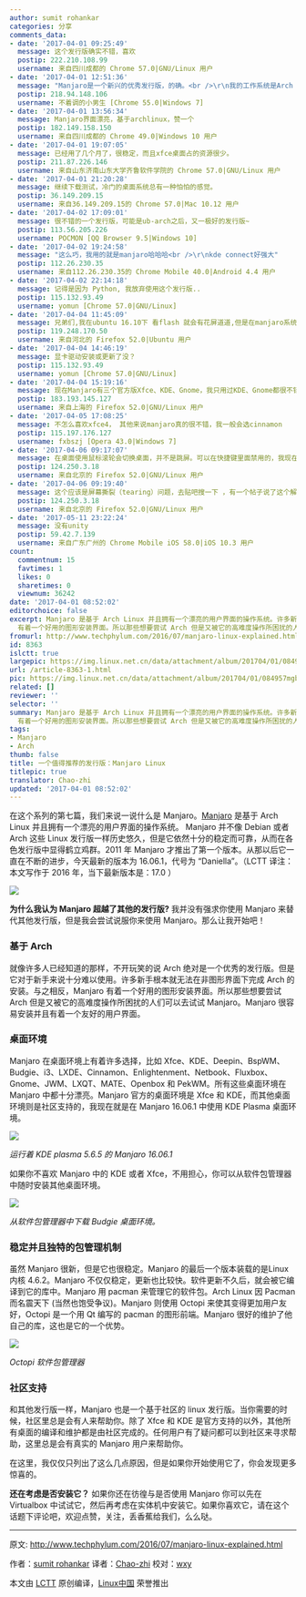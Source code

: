 ```yaml
---
author: sumit rohankar
categories: 分享
comments_data:
- date: '2017-04-01 09:25:49'
  message: 这个发行版确实不错，喜欢
  postip: 222.210.108.99
  username: 来自四川成都的 Chrome 57.0|GNU/Linux 用户
- date: '2017-04-01 12:51:36'
  message: "Manjaro是一个新兴的优秀发行版，的确。<br />\r\n我的工作系统是Arch Gnome，Manjaro基于Arch，这使我很关注，它的其他都还有，就是登录界面容易崩溃，需要替换登录界面管理器，这样就没有了美的感受，毕竟很多人为了美观，内核更新慢了点，但是不影响使用，可以选择内核版本，这点很有意思，值得尝试。"
  postip: 218.94.148.106
  username: 不着调的小男生 [Chrome 55.0|Windows 7]
- date: '2017-04-01 13:56:34'
  message: Manjaro界面漂亮，基于archlinux，赞一个
  postip: 182.149.158.150
  username: 来自四川成都的 Chrome 49.0|Windows 10 用户
- date: '2017-04-01 19:07:05'
  message: 已经用了几个月了，很稳定，而且xfce桌面占的资源很少。
  postip: 211.87.226.146
  username: 来自山东济南山东大学齐鲁软件学院的 Chrome 57.0|GNU/Linux 用户
- date: '2017-04-01 21:20:28'
  message: 继续下载测试，冷门的桌面系统总有一种怕怕的感觉。
  postip: 36.149.209.15
  username: 来自36.149.209.15的 Chrome 57.0|Mac 10.12 用户
- date: '2017-04-02 17:09:01'
  message: 很不错的一个发行版，可能是ub-arch之后，又一极好的发行版~
  postip: 113.56.205.226
  username: POCMON [QQ Browser 9.5|Windows 10]
- date: '2017-04-02 19:24:58'
  message: "这么巧，我用的就是manjaro哈哈哈<br />\r\nkde connect好强大"
  postip: 112.26.230.35
  username: 来自112.26.230.35的 Chrome Mobile 40.0|Android 4.4 用户
- date: '2017-04-02 22:14:18'
  message: 记得是因为 Python, 我放弃使用这个发行版..
  postip: 115.132.93.49
  username: yomun [Chrome 57.0|GNU/Linux]
- date: '2017-04-04 11:45:09'
  message: 兄弟们,我在ubuntu 16.10下 看flash 就会有花屏道道,但是在manjaro系统下看flash就没有 请问如何解决ubuntu下的花屏
  postip: 119.248.170.50
  username: 来自河北的 Firefox 52.0|Ubuntu 用户
- date: '2017-04-04 14:46:19'
  message: 显卡驱动安装或更新了没？
  postip: 115.132.93.49
  username: yomun [Chrome 57.0|GNU/Linux]
- date: '2017-04-04 15:19:16'
  message: 现在Manjaro有三个官方版Xfce、KDE、Gnome，我只用过KDE、Gnome都很不错的，不过不知道为什么使用KDE使用的鼠标滚轮会跳屏，所以我现在使用的Gnome了
  postip: 183.193.145.127
  username: 来自上海的 Firefox 52.0|GNU/Linux 用户
- date: '2017-04-05 17:08:25'
  message: 不怎么喜欢xfce4， 其他来说manjaro真的很不错，我一般会选cinnamon
  postip: 115.197.176.127
  username: fxbszj [Opera 43.0|Windows 7]
- date: '2017-04-06 09:17:07'
  message: 在桌面使用鼠标滚轮会切换桌面，并不是跳屏。可以在快捷键里面禁用的，我现在用的就是manjaro，很不错。强烈推荐。
  postip: 124.250.3.18
  username: 来自北京的 Firefox 52.0|GNU/Linux 用户
- date: '2017-04-06 09:19:40'
  message: 这个应该是屏幕撕裂（tearing）问题，去贴吧搜一下 ，有一个帖子说了这个解决方法，archlinux吧。
  postip: 124.250.3.18
  username: 来自北京的 Firefox 52.0|GNU/Linux 用户
- date: '2017-05-11 23:22:24'
  message: 没有unity
  postip: 59.42.7.139
  username: 来自广东广州的 Chrome Mobile iOS 58.0|iOS 10.3 用户
count:
  commentnum: 15
  favtimes: 1
  likes: 0
  sharetimes: 0
  viewnum: 36242
date: '2017-04-01 08:52:02'
editorchoice: false
excerpt: Manjaro 是基于 Arch Linux 并且拥有一个漂亮的用户界面的操作系统。许多新手根本就无法在非图形界面下完成 Arch 的安装。与之相反，Manjaro
  有着一个好用的图形安装界面。所以那些想要尝试 Arch 但是又被它的高难度操作所困扰的人们可以去试试 Manjaro。
fromurl: http://www.techphylum.com/2016/07/manjaro-linux-explained.html
id: 8363
islctt: true
largepic: https://img.linux.net.cn/data/attachment/album/201704/01/084957mgbgal0vvyllznba.jpg
url: /article-8363-1.html
pic: https://img.linux.net.cn/data/attachment/album/201704/01/084957mgbgal0vvyllznba.jpg.thumb.jpg
related: []
reviewer: ''
selector: ''
summary: Manjaro 是基于 Arch Linux 并且拥有一个漂亮的用户界面的操作系统。许多新手根本就无法在非图形界面下完成 Arch 的安装。与之相反，Manjaro
  有着一个好用的图形安装界面。所以那些想要尝试 Arch 但是又被它的高难度操作所困扰的人们可以去试试 Manjaro。
tags:
- Manjaro
- Arch
thumb: false
title: 一个值得推荐的发行版：Manjaro Linux
titlepic: true
translator: Chao-zhi
updated: '2017-04-01 08:52:02'
---
```


在这个系列的第七篇，我们来说一说什么是 Manjaro。[Manjaro](https://manjaro.org/) 是基于 Arch Linux 并且拥有一个漂亮的用户界面的操作系统。 Manjaro 并不像 Debian 或者 Arch 这些 Linux 发行版一样历史悠久，但是它依然十分的稳定而可靠，从而在各色发行版中显得鹤立鸡群。2011 年 Manjaro 才推出了第一个版本。从那以后它一直在不断的进步，今天最新的版本为 16.06.1，代号为 “Daniella”。（LCTT 译注：本文写作于 2016 年，当下最新版本是：17.0 ）


![](https://img.linux.net.cn/data/attachment/album/201704/01/084957mgbgal0vvyllznba.jpg)


**为什么我认为 Manjaro 超越了其他的发行版?** 我并没有强求你使用 Manjaro 来替代其他发行版，但是我会尝试说服你来使用 Manjaro。那么让我开始吧！


### 基于 Arch


就像许多人已经知道的那样，不开玩笑的说 Arch 绝对是一个优秀的发行版。但是它对于新手来说十分难以使用。许多新手根本就无法在非图形界面下完成 Arch 的安装。与之相反，Manjaro 有着一个好用的图形安装界面。所以那些想要尝试 Arch 但是又被它的高难度操作所困扰的人们可以去试试 Manjaro。Manjaro 很容易安装并且有着一个友好的用户界面。


### 桌面环境


Manjaro 在桌面环境上有着许多选择，比如 Xfce、KDE、Deepin、BspWM、Budgie、i3、LXDE、Cinnamon、Enlightenment、Netbook、Fluxbox、Gnome、JWM、LXQT、MATE、Openbox 和 PekWM。所有这些桌面环境在 Manjaro 中都十分漂亮。Manjaro 官方的桌面环境是 Xfce 和 KDE，而其他桌面环境则是社区支持的，我现在就是在 Manjaro 16.06.1 中使用 KDE Plasma 桌面环境。


![](https://img.linux.net.cn/data/attachment/album/201704/01/085102vv33lmf97v2z2yhl.png)


*运行着 KDE plasma 5.6.5 的 Manjaro 16.06.1*


如果你不喜欢 Manjaro 中的 KDE 或者 Xfce，不用担心，你可以从软件包管理器中随时安装其他桌面环境。


![](https://img.linux.net.cn/data/attachment/album/201704/01/085125rs8pttha9u809sgu.png)


*从软件包管理器中下载 Budgie 桌面环境。*


### 稳定并且独特的包管理机制


虽然 Manjaro 很新，但是它也很稳定。Manjaro 的最后一个版本装载的是Linux 内核 4.6.2。Manjaro 不仅仅稳定，更新也比较快。软件更新不久后，就会被它编译到它的库中。Manjaro 用 pacman 来管理它的软件包。Arch Linux 因 Pacman 而名震天下 (当然也饱受争议)。Manjaro 则使用 Octopi 来使其变得更加用户友好，Octopi 是一个用 Qt 编写的 pacman 的图形前端。Manjaro 很好的维护了他自己的库，这也是它的一个优势。


![](https://img.linux.net.cn/data/attachment/album/201704/01/085157kkxhhi0iu808xxw9.png)


*Octopi 软件包管理器*


### 社区支持


和其他发行版一样，Manjaro 也是一个基于社区的 linux 发行版。当你需要的时候，社区里总是会有人来帮助你。除了 Xfce 和 KDE 是官方支持的以外，其他所有桌面的编译和维护都是由社区完成的。任何用户有了疑问都可以到社区来寻求帮助，这里总是会有真实的 Manjaro 用户来帮助你。


在这里，我仅仅只列出了这么几点原因，但是如果你开始使用它了，你会发现更多惊喜的。


**还在考虑是否安装它？** 如果你还在彷徨与是否使用 Manjaro 你可以先在 Virtualbox 中试试它，然后再考虑在实体机中安装它。如果你喜欢它，请在这个话题下评论吧，欢迎点赞，关注，丢香蕉给我们，么么哒。




---


原文: <http://www.techphylum.com/2016/07/manjaro-linux-explained.html>


作者：[sumit rohankar](https://plus.google.com/112160169713374382262) 译者：[Chao-zhi](https://github.com/Chao-zhi) 校对：[wxy](https://github.com/wxy)


本文由 [LCTT](https://github.com/LCTT/TranslateProject) 原创编译，[Linux中国](https://linux.cn/) 荣誉推出